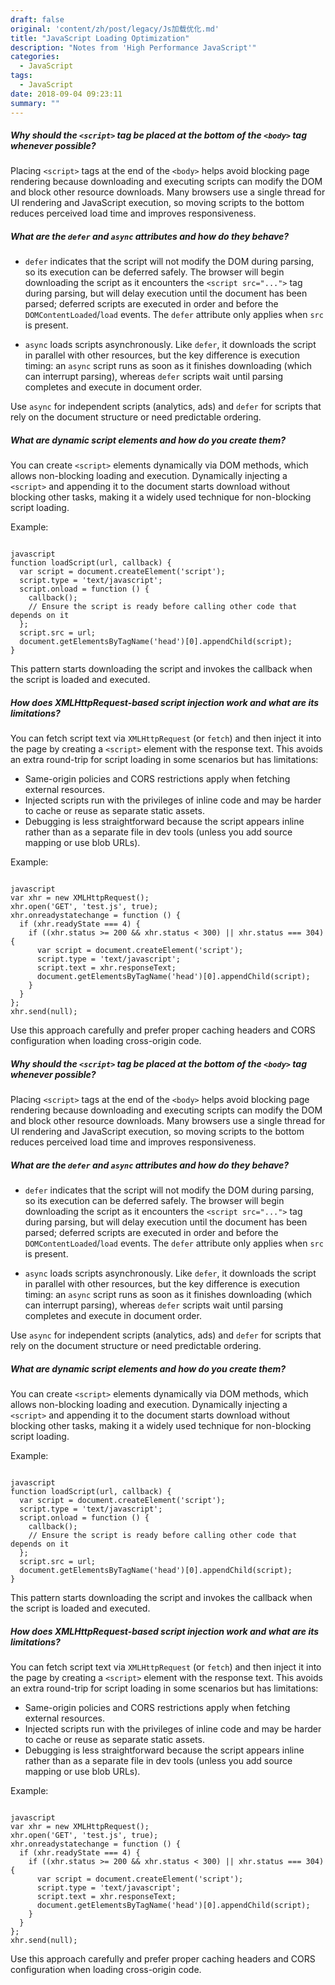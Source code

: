 ```yaml
---
draft: false
original: 'content/zh/post/legacy/Js加载优化.md'
title: "JavaScript Loading Optimization"
description: "Notes from 'High Performance JavaScript'"
categories:
  - JavaScript
tags:
  - JavaScript
date: 2018-09-04 09:23:11
summary: ""
---
```


##### Why should the `<script>` tag be placed at the bottom of the `<body>` tag whenever possible?
Placing `<script>` tags at the end of the `<body>` helps avoid blocking page rendering because downloading and executing scripts can modify the DOM and block other resource downloads. Many browsers use a single thread for UI rendering and JavaScript execution, so moving scripts to the bottom reduces perceived load time and improves responsiveness.

##### What are the `defer` and `async` attributes and how do they behave?

- `defer` indicates that the script will not modify the DOM during parsing, so its execution can be deferred safely. The browser will begin downloading the script as it encounters the `<script src="...">` tag during parsing, but will delay execution until the document has been parsed; deferred scripts are executed in order and before the `DOMContentLoaded`/`load` events. The `defer` attribute only applies when `src` is present.

- `async` loads scripts asynchronously. Like `defer`, it downloads the script in parallel with other resources, but the key difference is execution timing: an `async` script runs as soon as it finishes downloading (which can interrupt parsing), whereas `defer` scripts wait until parsing completes and execute in document order.

Use `async` for independent scripts (analytics, ads) and `defer` for scripts that rely on the document structure or need predictable ordering.

##### What are dynamic script elements and how do you create them?

You can create `<script>` elements dynamically via DOM methods, which allows non-blocking loading and execution. Dynamically injecting a `<script>` and appending it to the document starts download without blocking other tasks, making it a widely used technique for non-blocking script loading.

Example:

```

javascript
function loadScript(url, callback) {
  var script = document.createElement('script');
  script.type = 'text/javascript';
  script.onload = function () {
    callback();
    // Ensure the script is ready before calling other code that depends on it
  };
  script.src = url;
  document.getElementsByTagName('head')[0].appendChild(script);
}
```

This pattern starts downloading the script and invokes the callback when the script is loaded and executed.

##### How does XMLHttpRequest-based script injection work and what are its limitations?

You can fetch script text via `XMLHttpRequest` (or `fetch`) and then inject it into the page by creating a `<script>` element with the response text. This avoids an extra round-trip for script loading in some scenarios but has limitations:

- Same-origin policies and CORS restrictions apply when fetching external resources.
- Injected scripts run with the privileges of inline code and may be harder to cache or reuse as separate static assets.
- Debugging is less straightforward because the script appears inline rather than as a separate file in dev tools (unless you add source mapping or use blob URLs).

Example:

```

javascript
var xhr = new XMLHttpRequest();
xhr.open('GET', 'test.js', true);
xhr.onreadystatechange = function () {
  if (xhr.readyState === 4) {
    if ((xhr.status >= 200 && xhr.status < 300) || xhr.status === 304) {
      var script = document.createElement('script');
      script.type = 'text/javascript';
      script.text = xhr.responseText;
      document.getElementsByTagName('head')[0].appendChild(script);
    }
  }
};
xhr.send(null);
```

Use this approach carefully and prefer proper caching headers and CORS configuration when loading cross-origin code.

<!-- End of translation -->

<!-- ORIGINAL CHINESE BODY STARTS -->
##### Why should the `<script>` tag be placed at the bottom of the `<body>` tag whenever possible?
Placing `<script>` tags at the end of the `<body>` helps avoid blocking page rendering because downloading and executing scripts can modify the DOM and block other resource downloads. Many browsers use a single thread for UI rendering and JavaScript execution, so moving scripts to the bottom reduces perceived load time and improves responsiveness.

##### What are the `defer` and `async` attributes and how do they behave?

- `defer` indicates that the script will not modify the DOM during parsing, so its execution can be deferred safely. The browser will begin downloading the script as it encounters the `<script src="...">` tag during parsing, but will delay execution until the document has been parsed; deferred scripts are executed in order and before the `DOMContentLoaded`/`load` events. The `defer` attribute only applies when `src` is present.

- `async` loads scripts asynchronously. Like `defer`, it downloads the script in parallel with other resources, but the key difference is execution timing: an `async` script runs as soon as it finishes downloading (which can interrupt parsing), whereas `defer` scripts wait until parsing completes and execute in document order.

Use `async` for independent scripts (analytics, ads) and `defer` for scripts that rely on the document structure or need predictable ordering.

##### What are dynamic script elements and how do you create them?

You can create `<script>` elements dynamically via DOM methods, which allows non-blocking loading and execution. Dynamically injecting a `<script>` and appending it to the document starts download without blocking other tasks, making it a widely used technique for non-blocking script loading.

Example:

```

javascript
function loadScript(url, callback) {
  var script = document.createElement('script');
  script.type = 'text/javascript';
  script.onload = function () {
    callback();
    // Ensure the script is ready before calling other code that depends on it
  };
  script.src = url;
  document.getElementsByTagName('head')[0].appendChild(script);
}
```

This pattern starts downloading the script and invokes the callback when the script is loaded and executed.

##### How does XMLHttpRequest-based script injection work and what are its limitations?

You can fetch script text via `XMLHttpRequest` (or `fetch`) and then inject it into the page by creating a `<script>` element with the response text. This avoids an extra round-trip for script loading in some scenarios but has limitations:

- Same-origin policies and CORS restrictions apply when fetching external resources.
- Injected scripts run with the privileges of inline code and may be harder to cache or reuse as separate static assets.
- Debugging is less straightforward because the script appears inline rather than as a separate file in dev tools (unless you add source mapping or use blob URLs).

Example:

```

javascript
var xhr = new XMLHttpRequest();
xhr.open('GET', 'test.js', true);
xhr.onreadystatechange = function () {
  if (xhr.readyState === 4) {
    if ((xhr.status >= 200 && xhr.status < 300) || xhr.status === 304) {
      var script = document.createElement('script');
      script.type = 'text/javascript';
      script.text = xhr.responseText;
      document.getElementsByTagName('head')[0].appendChild(script);
    }
  }
};
xhr.send(null);
```

Use this approach carefully and prefer proper caching headers and CORS configuration when loading cross-origin code.

<!-- End of translation -->
<!-- ORIGINAL CHINESE BODY ENDS -->
